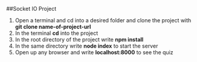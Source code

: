 ##Socket IO Project

1. Open a terminal and cd into a desired folder and clone the project with **git clone name-of-project-url** 
2. In the terminal **cd** into the project
3. In the root directory of the project write **npm install**
4. In the same directory write **node index** to start the server
5. Open up any browser and write **localhost:8000** to see the quiz

